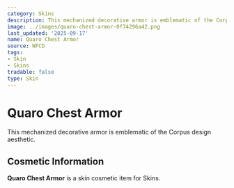 ```yaml
---
category: Skins
description: This mechanized decorative armor is emblematic of the Corpus design aesthetic.
image: ../images/quaro-chest-armor-0f74296a42.png
last_updated: '2025-09-17'
name: Quaro Chest Armor
source: WFCD
tags:
- Skin
- Skins
tradable: false
type: Skin
---
```


# Quaro Chest Armor

This mechanized decorative armor is emblematic of the Corpus design aesthetic.

## Cosmetic Information

**Quaro Chest Armor** is a skin cosmetic item for Skins.

